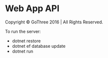 # Web App API
Copyright © GoThree 2016 | All Rights Reserved.

To run the server:
* dotnet restore
* dotnet ef database update
* dotnet run
